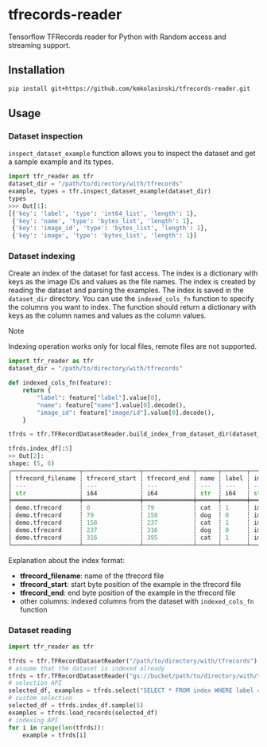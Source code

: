 # tfrecords-reader

Tensorflow TFRecords reader for Python with Random access and streaming support.

## Installation

```bash
pip install git+https://github.com/kmkolasinski/tfrecords-reader.git
```

## Usage

### Dataset inspection
`inspect_dataset_example` function allows you to inspect the dataset and get a sample example
and its types.
```python
import tfr_reader as tfr
dataset_dir = "/path/to/directory/with/tfrecords"
example, types = tfr.inspect_dataset_example(dataset_dir)
types
>>> Out[1]:
[{'key': 'label', 'type': 'int64_list', 'length': 1},
 {'key': 'name', 'type': 'bytes_list', 'length': 1},
 {'key': 'image_id', 'type': 'bytes_list', 'length': 1},
 {'key': 'image', 'type': 'bytes_list', 'length': 1}]
```

### Dataset indexing
Create an index of the dataset for fast access. The index is a dictionary with keys as the
image IDs and values as the file names. The index is created by reading the dataset and
parsing the examples. The index is saved in the `dataset_dir` directory. You can use the
`indexed_cols_fn` function to specify the columns you want to index. The function should return
a dictionary with keys as the column names and values as the column values.

> [!NOTE]
> Indexing operation works only for local files, remote files are not supported.


```python
import tfr_reader as tfr
dataset_dir = "/path/to/directory/with/tfrecords"

def indexed_cols_fn(feature):
    return {
        "label": feature["label"].value[0],
        "name": feature["name"].value[0].decode(),
        "image_id": feature["image/id"].value[0].decode(),
    }

tfrds = tfr.TFRecordDatasetReader.build_index_from_dataset_dir(dataset_dir, indexed_cols_fn)

tfrds.index_df[:5]
>> Out[2]:
shape: (5, 6)
┌───────────────────┬────────────────┬──────────────┬──────┬───────┬────────────┐
│ tfrecord_filename ┆ tfrecord_start ┆ tfrecord_end ┆ name ┆ label ┆ image_id   │
│ ---               ┆ ---            ┆ ---          ┆ ---  ┆ ---   ┆ ---        │
│ str               ┆ i64            ┆ i64          ┆ str  ┆ i64   ┆ str        │
╞═══════════════════╪════════════════╪══════════════╪══════╪═══════╪════════════╡
│ demo.tfrecord     ┆ 0              ┆ 79           ┆ cat  ┆ 1     ┆ image-id-0 │
│ demo.tfrecord     ┆ 79             ┆ 158          ┆ dog  ┆ 0     ┆ image-id-1 │
│ demo.tfrecord     ┆ 158            ┆ 237          ┆ cat  ┆ 1     ┆ image-id-2 │
│ demo.tfrecord     ┆ 237            ┆ 316          ┆ dog  ┆ 0     ┆ image-id-3 │
│ demo.tfrecord     ┆ 316            ┆ 395          ┆ cat  ┆ 1     ┆ image-id-4 │
└───────────────────┴────────────────┴──────────────┴──────┴───────┴────────────┘
```
Explanation about the index format:
* **tfrecord_filename**: name of the tfrecord file
* **tfrecord_start**: start byte position of the example in the tfrecord file
* **tfrecord_end**: end byte position of the example in the tfrecord file
* other columns: indexed columns from the dataset with `indexed_cols_fn` function

### Dataset reading

```python
import tfr_reader as tfr

tfrds = tfr.TFRecordDatasetReader("/path/to/directory/with/tfrecords")
# assume that the dataset is indexed already
tfrds = tfr.TFRecordDatasetReader("gs://bucket/path/to/directory/with/tfrecords")
# selection API
selected_df, examples = tfrds.select("SELECT * FROM index WHERE label = 1 LIMIT 20")
# custom selection
selected_df = tfrds.index_df.sample(5)
examples = tfrds.load_records(selected_df)
# indexing API
for i in range(len(tfrds)):
    example = tfrds[i]
```
